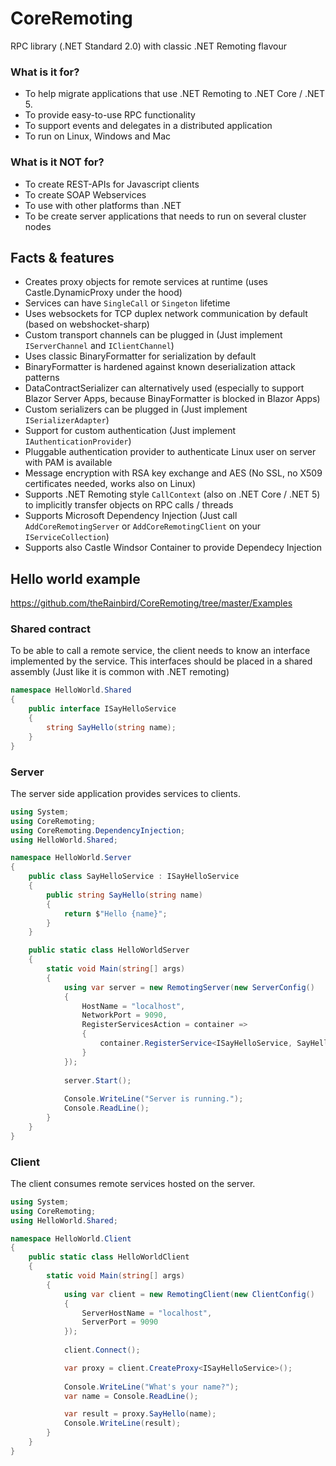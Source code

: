 # CoreRemoting
RPC library (.NET Standard 2.0) with classic .NET Remoting flavour

### What is it for?
- To help migrate applications that use .NET Remoting to .NET Core / .NET 5.
- To provide easy-to-use RPC functionality
- To support events and delegates in a distributed application
- To run on Linux, Windows and Mac

### What is it NOT for?
- To create REST-APIs for Javascript clients
- To create SOAP Webservices
- To use with other platforms than .NET
- To be create server applications that needs to run on several cluster nodes

## Facts & features
- Creates proxy objects for remote services at runtime (uses Castle.DynamicProxy under the hood)
- Services can have `SingleCall` or `Singeton` lifetime
- Uses websockets for TCP duplex network communication by default (based on webshocket-sharp)
- Custom transport channels can be plugged in (Just implement `IServerChannel` and `IClientChannel`)
- Uses classic BinaryFormatter for serialization by default
- BinaryFormatter is hardened against known deserialization attack patterns
- DataContractSerializer can alternatively used (especially to support Blazor Server Apps, because BinayFormatter is blocked in Blazor Apps)
- Custom serializers can be plugged in (Just implement `ISerializerAdapter`)
- Support for custom authentication (Just implement `IAuthenticationProvider`)
- Pluggable authentication provider to authenticate Linux user on server with PAM is available
- Message encryption with RSA key exchange and AES (No SSL, no X509 certificates needed, works also on Linux)
- Supports .NET Remoting style `CallContext` (also on .NET Core / .NET 5) to implicitly transfer objects on RPC calls / threads
- Supports Microsoft Dependency Injection (Just call `AddCoreRemotingServer` or `AddCoreRemotingClient` on your `IServiceCollection`)
- Supports also Castle Windsor Container to provide Dependecy Injection

## Hello world example 
https://github.com/theRainbird/CoreRemoting/tree/master/Examples
### Shared contract
To be able to call a remote service, the client needs to know an interface implemented by the service.
This interfaces should be placed in a shared assembly (Just like it is common with .NET remoting)

```csharp
namespace HelloWorld.Shared
{
    public interface ISayHelloService
    {
        string SayHello(string name);
    }
}
```
### Server
The server side application provides services to clients.

```csharp
using System;
using CoreRemoting;
using CoreRemoting.DependencyInjection;
using HelloWorld.Shared;

namespace HelloWorld.Server
{
    public class SayHelloService : ISayHelloService
    {
        public string SayHello(string name)
        {
            return $"Hello {name}";
        }
    }

    public static class HelloWorldServer
    {
        static void Main(string[] args)
        {
            using var server = new RemotingServer(new ServerConfig()
            {
                HostName = "localhost",
                NetworkPort = 9090,
                RegisterServicesAction = container =>
                {
                    container.RegisterService<ISayHelloService, SayHelloService>(ServiceLifetime.Singleton);
                }
            });
            
            server.Start();
            
            Console.WriteLine("Server is running.");
            Console.ReadLine();
        }
    }
}
```

### Client
The client consumes remote services hosted on the server.

```csharp
using System;
using CoreRemoting;
using HelloWorld.Shared;

namespace HelloWorld.Client
{
    public static class HelloWorldClient
    {
        static void Main(string[] args)
        {
            using var client = new RemotingClient(new ClientConfig()
            {
                ServerHostName = "localhost",
                ServerPort = 9090
            });
            
            client.Connect();

            var proxy = client.CreateProxy<ISayHelloService>();
            
            Console.WriteLine("What's your name?");
            var name = Console.ReadLine();

            var result = proxy.SayHello(name);
            Console.WriteLine(result);
        }
    }
}
```
